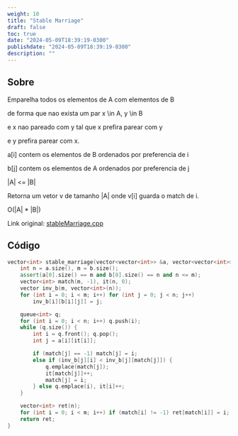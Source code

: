 ```yaml
---
weight: 10
title: "Stable Marriage"
draft: false
toc: true
date: "2024-05-09T18:39:19-0300"
publishdate: "2024-05-09T18:39:19-0300"
description: ""
---
```


## Sobre
 Emparelha todos os elementos de A com elementos de B 

 de forma que nao exista um par x \in A, y \in B 

 e x nao pareado com y tal que x prefira parear com y

 e y prefira parear com x.

 

 a[i] contem os elementos de B ordenados por preferencia de i

 b[j] contem os elementos de A ordenados por preferencia de j

 |A| <= |B|



 Retorna um vetor v de tamanho |A| onde v[i] guarda o match de i.



 O(|A| * |B|)



Link original: [stableMarriage.cpp](https://github.com/brunomaletta/Biblioteca/tree/master/Codigo/Grafos/stableMarriage.cpp)

## Código
```cpp
vector<int> stable_marriage(vector<vector<int>> &a, vector<vector<int>> &b) {
	int n = a.size(), m = b.size();
	assert(a[0].size() == m and b[0].size() == n and n <= m);
	vector<int> match(m, -1), it(n, 0);
	vector inv_b(m, vector<int>(n));
	for (int i = 0; i < m; i++) for (int j = 0; j < n; j++)
		inv_b[i][b[i][j]] = j;

	queue<int> q;
	for (int i = 0; i < n; i++) q.push(i);
	while (q.size()) {
		int i = q.front(); q.pop();
		int j = a[i][it[i]];

		if (match[j] == -1) match[j] = i;
		else if (inv_b[j][i] < inv_b[j][match[j]]) {
			q.emplace(match[j]);
			it[match[j]]++;
			match[j] = i;
		} else q.emplace(i), it[i]++;
	}

	vector<int> ret(n);
	for (int i = 0; i < m; i++) if (match[i] != -1) ret[match[i]] = i;
	return ret;
}
```
